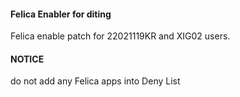 #### Felica Enabler for diting
Felica enable patch for 22021119KR and XIG02 users.

#### NOTICE

do not add  any Felica apps into Deny List
